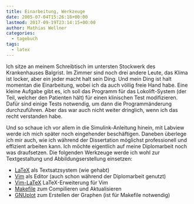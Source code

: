 ```yaml
---
title: Einarbeitung, Werkzeuge
date: 2005-07-04T15:26:18+00:00
lastmod: 2017-09-19T23:14:15+00:00
author: Mathias Wellner
categories:
  - tagebuch
tags:
  - latex
---
```

Ich sitze an meinem Schreibtisch im untersten Stockwerk des Krankenhauses Balgrist. Im Zimmer sind noch drei andere Leute, das Klima ist locker, aber ein jeder macht halt sein Ding. Und mein Ding ist halt momentan die Einarbeitung, wobei ich da auch völlig freie Hand habe. Eine kleine Aufgabe gibt es, ich soll das Programm für das Lokolift-System (der Teil, welcher den Patienten hält) für einen klinischen Test modifizieren. Dafür sind einige Tests notwendig, um dann die Programmänderung durchzuführen. Aber das war auch nicht weiter dringlich, wenn ich das recht verstanden habe.

Und so schaue ich vor allem in die Simulink-Anleitung hinein, mit Labview werde ich mich später noch eingehender beschäftigen. Daneben überlege ich mir auch, wie ich während der Dissertation möglichst professionell und effizient arbeiten kann. Ich möchte eigentlich auf meine Diplomarbeit noch was draufsetzen. Die folgenden Werkzeuge werde ich wohl zur Textgestaltung und Abbildungserstellung einsetzen:

  * [LaTeX](https://de.wikipedia.org/wiki/LaTeX) als Textsatzsystem (wie gehabt)
  * [Vim](http://www.vim.org) als Editor (auch schon während der Diplomarbeit genutzt)
  * [Vim-LaTeX](http://vim-latex.sourceforge.net) LaTeX-Erweiterung für Vim
  * [Makefile](http://www.gnu.org/software/make/) zum Compilieren und Aktualisieren
  * [GNUplot](http://www.gnuplot.info) zum Erstellen der Graphen (ist für Makefile notwendig)